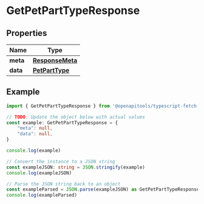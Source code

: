 
# GetPetPartTypeResponse


## Properties

Name | Type
------------ | -------------
**meta** | [**ResponseMeta**](ResponseMeta.md)
**data** | [**PetPartType**](PetPartType.md)

## Example

```typescript
import { GetPetPartTypeResponse } from '@openapitools/typescript-fetch-petstore'

// TODO: Update the object below with actual values
const example: GetPetPartTypeResponse = {
    "meta": null,
    "data": null,
}

console.log(example)

// Convert the instance to a JSON string
const exampleJSON: string = JSON.stringify(example)
console.log(exampleJSON)

// Parse the JSON string back to an object
const exampleParsed = JSON.parse(exampleJSON) as GetPetPartTypeResponse
console.log(exampleParsed)
```


